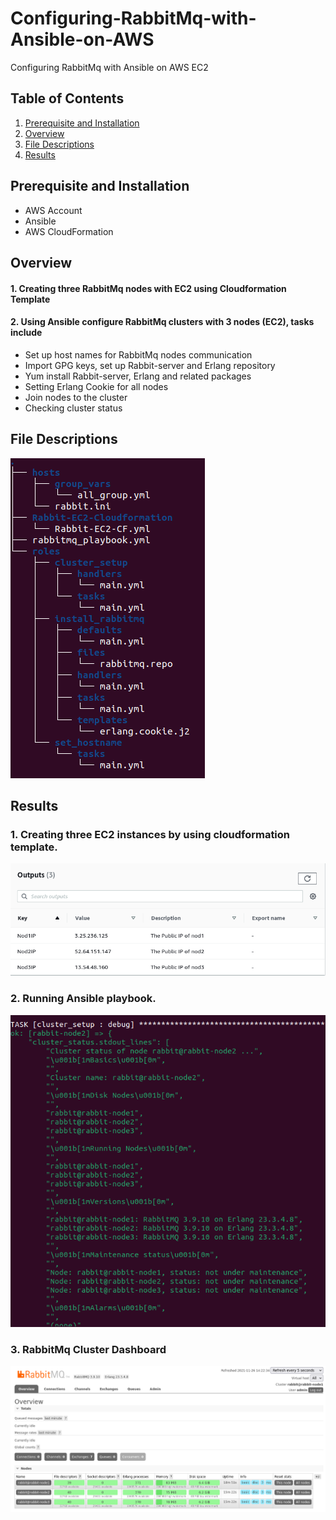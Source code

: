 # Configuring-RabbitMq-with-Ansible-on-AWS
Configuring RabbitMq with Ansible on AWS EC2

## Table of Contents

1. [Prerequisite and Installation](#installation)
2. [Overview](#overview)
3. [File Descriptions](#files)
4. [Results](#results)

## Prerequisite and Installation <a name="installation"></a>
- AWS Account
- Ansible 
- AWS CloudFormation

## Overview<a name="overview"></a>
#### 1. Creating three RabbitMq nodes with EC2 using Cloudformation Template

#### 2. Using Ansible configure RabbitMq clusters with 3 nodes (EC2), tasks include
   - Set up host names for RabbitMq nodes communication
   - Import GPG keys, set up Rabbit-server and Erlang repository
   - Yum install Rabbit-server, Erlang and related packages
   - Setting Erlang Cookie for all nodes
   - Join nodes to the cluster
   - Checking cluster status
 
## File Descriptions <a name="files"></a>

![File tree](https://github.com/Ailihamu/Configuring-RabbitMq-with-Ansible-on-AWS/blob/main/Pics/File_tree.png)

## Results<a name="results"></a>
### 1. Creating three EC2 instances by using cloudformation template.

![EC2 nodes](https://github.com/Ailihamu/Configuring-RabbitMq-with-Ansible-on-AWS/blob/main/Pics/EC2_Node_IPs.png)


### 2. Running Ansible playbook.

![EC2 nodes](https://github.com/Ailihamu/Configuring-RabbitMq-with-Ansible-on-AWS/blob/main/Pics/Cluster_stat.png)


### 3. RabbitMq Cluster Dashboard

![EC2 nodes](https://github.com/Ailihamu/Configuring-RabbitMq-with-Ansible-on-AWS/blob/main/Pics/Rabbit_cluster_dash.png)

